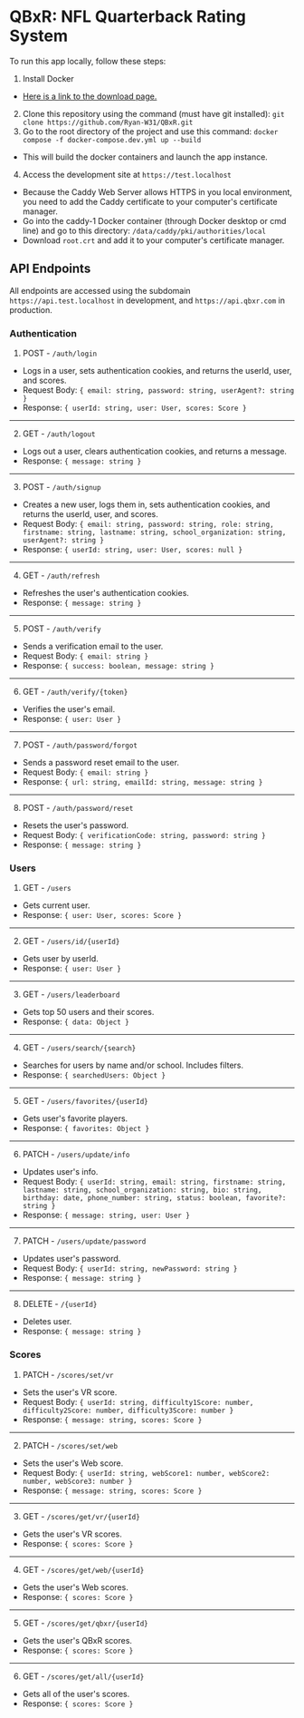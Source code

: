 # QBxR: NFL Quarterback Rating System

To run this app locally, follow these steps:

1. Install Docker

- [Here is a link to the download page.](https://docs.docker.com/engine/install/)

2. Clone this repository using the command (must have git installed): `git clone https://github.com/Ryan-W31/QBxR.git`
3. Go to the root directory of the project and use this command: `docker compose -f docker-compose.dev.yml up --build`

- This will build the docker containers and launch the app instance.

4. Access the development site at `https://test.localhost`

- Because the Caddy Web Server allows HTTPS in you local environment, you need to add the Caddy certificate to your computer's certificate manager.
- Go into the caddy-1 Docker container (through Docker desktop or cmd line) and go to this directory: `/data/caddy/pki/authorities/local`
- Download `root.crt` and add it to your computer's certificate manager.

## API Endpoints

All endpoints are accessed using the subdomain `https://api.test.localhost` in development, and `https://api.qbxr.com` in production.

### Authentication

1. POST - `/auth/login`

- Logs in a user, sets authentication cookies, and returns the userId, user, and scores.
- Request Body: `{ email: string, password: string, userAgent?: string }`
- Response: `{ userId: string, user: User, scores: Score }`

---

2. GET - `/auth/logout`

- Logs out a user, clears authentication cookies, and returns a message.
- Response: `{ message: string }`

---

3. POST - `/auth/signup`

- Creates a new user, logs them in, sets authentication cookies, and returns the userId, user, and scores.
- Request Body: `{ email: string, password: string, role: string, firstname: string, lastname: string, school_organization: string, userAgent?: string }`
- Response: `{ userId: string, user: User, scores: null }`

---

4. GET - `/auth/refresh`

- Refreshes the user's authentication cookies.
- Response: `{ message: string }`

---

5. POST - `/auth/verify`

- Sends a verification email to the user.
- Request Body: `{ email: string }`
- Response: `{ success: boolean, message: string }`

---

6. GET - `/auth/verify/{token}`

- Verifies the user's email.
- Response: `{ user: User }`

---

7. POST - `/auth/password/forgot`

- Sends a password reset email to the user.
- Request Body: `{ email: string }`
- Response: `{ url: string, emailId: string, message: string }`

---

8. POST - `/auth/password/reset`

- Resets the user's password.
- Request Body: `{ verificationCode: string, password: string }`
- Response: `{ message: string }`

### Users

1. GET - `/users`

- Gets current user.
- Response: `{ user: User, scores: Score }`

---

2. GET - `/users/id/{userId}`

- Gets user by userId.
- Response: `{ user: User }`

---

3. GET - `/users/leaderboard`

- Gets top 50 users and their scores.
- Response: `{ data: Object }`

---

4. GET - `/users/search/{search}`

- Searches for users by name and/or school. Includes filters.
- Response: `{ searchedUsers: Object }`

---

5. GET - `/users/favorites/{userId}`

- Gets user's favorite players.
- Response: `{ favorites: Object }`

---

6. PATCH - `/users/update/info`

- Updates user's info.
- Request Body: `{ userId: string, email: string, firstname: string, lastname: string, school_organization: string, bio: string, birthday: date, phone_number: string, status: boolean, favorite?: string }`
- Response: `{ message: string, user: User }`

---

7. PATCH - `/users/update/password`

- Updates user's password.
- Request Body: `{ userId: string, newPassword: string }`
- Response: `{ message: string }`

---

8. DELETE - `/{userId}`

- Deletes user.
- Response: `{ message: string }`

### Scores

1. PATCH - `/scores/set/vr`

- Sets the user's VR score.
- Request Body: `{ userId: string, difficulty1Score: number, difficulty2Score: number, difficulty3Score: number }`
- Response: `{ message: string, scores: Score }`

---

2. PATCH - `/scores/set/web`

- Sets the user's Web score.
- Request Body: `{ userId: string, webScore1: number, webScore2: number, webScore3: number }`
- Response: `{ message: string, scores: Score }`

---

3. GET - `/scores/get/vr/{userId}`

- Gets the user's VR scores.
- Response: `{ scores: Score }`

---

4. GET - `/scores/get/web/{userId}`

- Gets the user's Web scores.
- Response: `{ scores: Score }`

---

5. GET - `/scores/get/qbxr/{userId}`

- Gets the user's QBxR scores.
- Response: `{ scores: Score }`

---

6. GET - `/scores/get/all/{userId}`

- Gets all of the user's scores.
- Response: `{ scores: Score }`
